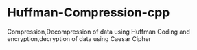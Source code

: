 # Huffman-Compression-cpp
Compression,Decompression of data using Huffman Coding and encryption,decryption of data using Caesar Cipher
